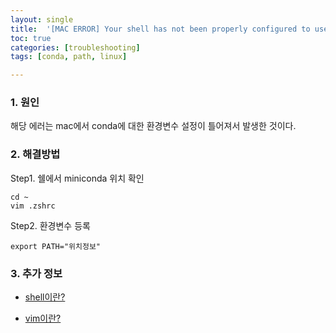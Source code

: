 ```yaml
---
layout: single
title:  '[MAC ERROR] Your shell has not been properly configured to use conda activate'
toc: true
categories: [troubleshooting]
tags: [conda, path, linux]

---
```


### 1. 원인

해당 에러는 mac에서 conda에 대한 환경변수 설정이 틀어져서 발생한 것이다.

### 2. 해결방법

Step1. 쉘에서 miniconda 위치 확인

```
cd ~
vim .zshrc
```

Step2. 환경변수 등록

```
export PATH="위치정보"
```

### 3. 추가 정보

- [shell이란?](https://rrecoder.tistory.com/62)

- [vim이란?](https://d-dual.tistory.com/8)